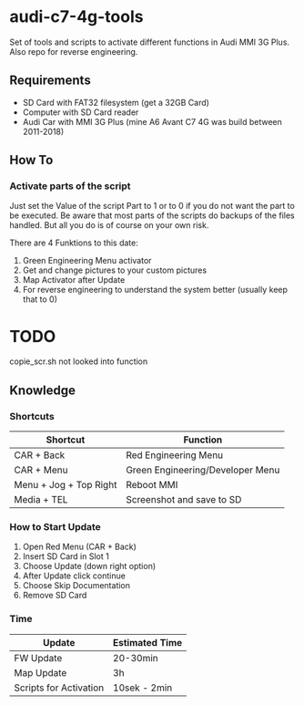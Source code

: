 # audi-c7-4g-tools
Set of tools and scripts to activate different functions in Audi MMI 3G Plus. Also repo for reverse engineering.

## Requirements

* SD Card with FAT32 filesystem (get a 32GB Card)
* Computer with SD Card reader
* Audi Car with MMI 3G Plus (mine A6 Avant C7 4G was build between 2011-2018)


## How To
### Activate parts of the script
 Just set the Value of the script Part to 1 or to 0 if you do not want the part to be executed.
 Be aware that most parts of the scripts do backups of the files handled.
 But all you do is of course on your own risk.
 
There are 4 Funktions to this date:
1. Green Engineering Menu activator
2. Get and change pictures to your custom pictures
3. Map Activator after Update
4. For reverse engineering to understand the system better (usually keep that to 0)

# TODO
copie_scr.sh not looked into function

## Knowledge

### Shortcuts

| Shortcut   | Function                 |
|------------|--------------------------|
| CAR + Back | Red Engineering Menu               |
| CAR + Menu | Green Engineering/Developer Menu   |
|Menu + Jog + Top Right| Reboot MMI       |
| Media + TEL | Screenshot and save to SD |

### How to Start Update

1. Open Red Menu (CAR + Back)
2. Insert SD Card in Slot 1
3. Choose Update (down right option)
4. After Update click continue
5. Choose Skip Documentation
6. Remove SD Card

### Time

| Update                 | Estimated Time |
|------------------------|----------------|
| FW Update              | 20-30min       |
| Map Update             | 3h             |
| Scripts for Activation | 10sek - 2min   |

